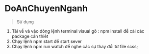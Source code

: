 # DoAnChuyenNganh
> Sử dụng
1. Tải về và vào dòng lệnh terminal visual gõ : npm install để cài các package cần thiết
2. Chạy lệnh npm start để start sever
3. Chạy lệnh npm run watch để nghe các sự thay đổi từ file scss;
